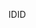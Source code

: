  <span data-ttu-id="e3af3-101">ID</span><span class="sxs-lookup"><span data-stu-id="e3af3-101">ID</span></span> 